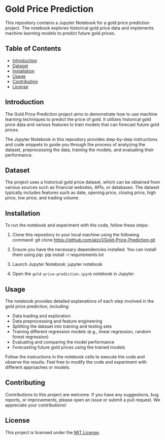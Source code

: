 # Gold Price Prediction

This repository contains a Jupyter Notebook for a gold price prediction project. The notebook explores historical gold price data and implements machine learning models to predict future gold prices.

## Table of Contents

- [Introduction](#introduction)
- [Dataset](#dataset)
- [Installation](#installation)
- [Usage](#usage)
- [Contributing](#contributing)
- [License](#license)

## Introduction

The Gold Price Prediction project aims to demonstrate how to use machine learning techniques to predict the price of gold. It utilizes historical gold price data and various features to train models that can forecast future gold prices.

The Jupyter Notebook in this repository provides step-by-step instructions and code snippets to guide you through the process of analyzing the dataset, preprocessing the data, training the models, and evaluating their performance.

## Dataset

The project uses a historical gold price dataset, which can be obtained from various sources such as financial websites, APIs, or databases. The dataset typically includes features such as date, opening price, closing price, high price, low price, and trading volume.

## Installation

To run the notebook and experiment with the code, follow these steps:

1. Clone this repository to your local machine using the following command:
git clone https://github.com/alzx1/Gold-Price-Prediction.git


2. Ensure you have the necessary dependencies installed. You can install them using pip:
pip install -r requirements.txt


3. Launch Jupyter Notebook:
jupyter notebook


4. Open the `gold-price-prediction.ipynb` notebook in Jupyter.

## Usage

The notebook provides detailed explanations of each step involved in the gold price prediction, including:

- Data loading and exploration
- Data preprocessing and feature engineering
- Splitting the dataset into training and testing sets
- Training different regression models (e.g., linear regression, random forest regression)
- Evaluating and comparing the model performance
- Forecasting future gold prices using the trained models

Follow the instructions in the notebook cells to execute the code and observe the results. Feel free to modify the code and experiment with different approaches or models.

## Contributing

Contributions to this project are welcome. If you have any suggestions, bug reports, or improvements, please open an issue or submit a pull request. We appreciate your contributions!

## License

This project is licensed under the [MIT License](LICENSE).
